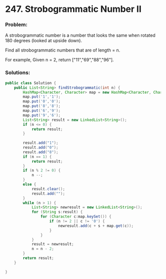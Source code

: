 # 247. Strobogrammatic Number II

### Problem:
A strobogrammatic number is a number that looks the same when rotated 180 degrees (looked at upside down).

Find all strobogrammatic numbers that are of length = n.

For example,
Given n = 2, return ["11","69","88","96"].

### Solutions:

```java
public class Solution {
    public List<String> findStrobogrammatic(int n) {
        HashMap<Character, Character> map = new HashMap<Character, Character>();
        map.put('1','1');
        map.put('0','0');
        map.put('8','8');
        map.put('6','9');
        map.put('9','6');
        List<String> result = new LinkedList<String>();
        if (n <= 0) {
            return result;
        }
        
        result.add("1");
        result.add("0");
        result.add("8");
        if (n == 1) {
            return result;
        }
        if (n % 2 != 0) {
            n --;
        }
        else {
            result.clear();
            result.add("");
        }
        while (n > 1) {
            List<String> newresult = new LinkedList<String>();
            for (String s:result) {
                for (Character c:map.keySet()) {
                    if (n != 2 || c != '0') {
                        newresult.add(c + s + map.get(c));
                    }
                }
            }
            result = newresult;
            n = n - 2;
        }     
        return result;
    }
   
}
```
